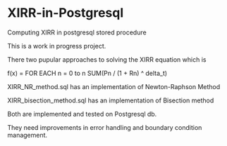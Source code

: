 # XIRR-in-Postgresql
Computing XIRR in postgresql stored procedure

This is a work in progress project. 

There two pupular approaches to solving the XIRR equation which is

f(x) = FOR EACH n = 0 to n SUM(Pn / (1 + Rn) ^ delta_t)

XIRR_NR_method.sql has an implementation of Newton-Raphson Method

XIRR_bisection_method.sql has an implementation of Bisection method

Both are implemented and tested on Postgresql db. 

They need improvements in error handling and boundary condition management.
